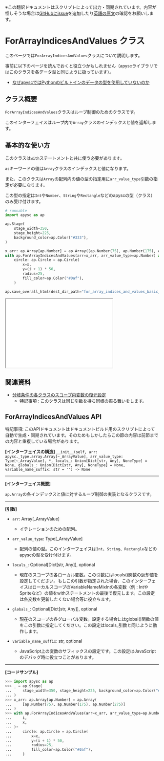 <span class="inconspicuous-txt">※この翻訳ドキュメントはスクリプトによって出力・同期されています。内容が怪しそうな場合は<a href="https://github.com/simon-ritchie/apysc/issues" target="_blank">GitHubにissue</a>を追加したり[英語の原文](https://simon-ritchie.github.io/apysc/en/for_array_indices_and_values.html)の確認をお願いします。</span>

# ForArrayIndicesAndValues クラス

このページでは`ForArrayIndicesAndValues`クラスについて説明します。

事前に以下のページを読んでおくと役立つかもしれません（apyscライブラリではこのクラスを各データ型と同じように扱っています）。

- [なぜapyscではPythonのビルトインのデータの型を使用していないのか](jp_why_apysc_doesnt_use_python_builtin_data_type.md)

## クラス概要

`ForArrayIndicesAndValues`クラスはループ制御のためのクラスです。

このインターフェイスはループ内で`Array`クラスのインデックスと値を返却します。

## 基本的な使い方

このクラスは`with`ステートメントと共に使う必要があります。

`as`キーワードの値は`Array`クラスのインデックスと値になります。

また、このクラスは`Array`の配列内の値の型の指定用に`arr_value_type`引数の指定が必要になります。

この型の指定は`Int`や`Number`、`String`や`Rectangle`などのapyscの型（クラス）のみ受け付けます。

```py
# runnable
import apysc as ap

ap.Stage(
    stage_width=350,
    stage_height=225,
    background_color=ap.Color("#333"),
)

x_arr: ap.Array[ap.Number] = ap.Array([ap.Number(75), ap.Number(175), ap.Number(275)])
with ap.ForArrayIndicesAndValues(arr=x_arr, arr_value_type=ap.Number) as (i, x):
    circle: ap.Circle = ap.Circle(
        x=x,
        y=(i + 1) * 50,
        radius=25,
        fill_color=ap.Color("#0af"),
    )

ap.save_overall_html(dest_dir_path="for_array_indices_and_values_basic_usage_1/")
```

<iframe src="static/for_array_indices_and_values_basic_usage_1/index.html" width="350" height="225"></iframe>

## 関連資料

- [分岐条件の各クラスのスコープ内変数の復元設定](jp_branch_instruction_variables_reverting_setting.md)
  - 特記事項 : このクラスは同じ引数を持ち同様の振る舞いをします。

## ForArrayIndicesAndValues API

<span class="inconspicuous-txt">特記事項: このAPIドキュメントはドキュメントビルド用のスクリプトによって自動で生成・同期されています。そのためもしかしたらこの節の内容は前節までの内容と重複している場合があります。</span>

**[インターフェイスの構造]** `__init__(self, arr: apysc._type.array.Array[~_ArrayValue], arr_value_type: Type[~_ArrayValue], *, locals_: Union[Dict[str, Any], NoneType] = None, globals_: Union[Dict[str, Any], NoneType] = None, variable_name_suffix: str = '') -> None`<hr>

**[インターフェイス概要]**

`ap.Array`の各インデックスと値に対するループ制御の実装となるクラスです。<hr>

**[引数]**

- `arr`: Array[_ArrayValue]
  - イテレーションのための配列。

- `arr_value_type`: Type[_ArrayValue]
  - 配列の値の型。このインターフェイスは`Int`、`String`、`Rectangle`などのapyscの型を受け付けます。

- `locals_`: Optional[Dict[str, Any]], optional
  - 現在のスコープの各ローカル変数。この引数にはlocals()関数の返却値を設定してください。もしこの引数が指定された場合、このインターフェイスはローカルスコープのVariableNameMixInの各変数（例 : IntやSpriteなど）の値をwithステートメントの最後で復元します。この設定は各変数を更新したくない場合等に役立ちます。

- `globals_`: Optional[Dict[str, Any]], optional
  - 現在のスコープの各グローバル変数。設定する場合にはglobal()関数の値をこの引数に指定してください。この設定はlocals_引数と同じように動作します。

- `variable_name_suffix`: str, optional
  - JavaScript上の変数のサフィックスの設定です。この設定はJavaScriptのデバッグ時に役立つことがあります。

<hr>

**[コードサンプル]**

```py
>>> import apysc as ap
>>> _ = ap.Stage(
...     stage_width=350, stage_height=225, background_color=ap.Color("#333")
... )
>>> x_arr: ap.Array[ap.Number] = ap.Array(
...     [ap.Number(75), ap.Number(175), ap.Number(275)]
... )
>>> with ap.ForArrayIndicesAndValues(arr=x_arr, arr_value_type=ap.Number) as (
...     i,
...     x,
... ):
...     circle: ap.Circle = ap.Circle(
...         x=x,
...         y=(i + 1) * 50,
...         radius=25,
...         fill_color=ap.Color("#0af"),
...     )
```